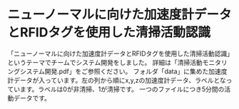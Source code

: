 # ニューノーマルに向けた加速度計データとRFIDタグを使用した清掃活動認識
「ニューノーマルに向けた加速度計データとRFIDタグを使用した清掃活動認識」というテーマでチームでシステム開発をしました。
詳細は「清掃活動モニタリングシステム開発.pdf」をご参照ください。
フォルダ「data」に集めた加速度計データが入っています。左の列から順にx,y,zの加速度計データ、ラベルとなっています。ラベルは0が非清掃、1が清掃です。
一つのファイルにつき5分間の活動データです。  

